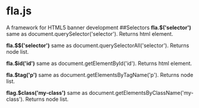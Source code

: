 # fla.js
A framework for HTML5 banner development
##Selectors
**fla.$('selector')** same as document.querySelector('selector').  Returns html element.

**fla.$$('selector')** same as document.querySelectorAll('selector').  Returns node list.

**fla.$id('id')** same as document.getElementById('id').  Returns html element.

**fla.$tag('p')** same as document.getElementsByTagName('p').  Returns node list.

**flag.$class('my-class')** same as document.getElementsByClassName('my-class'). Returns node list.
